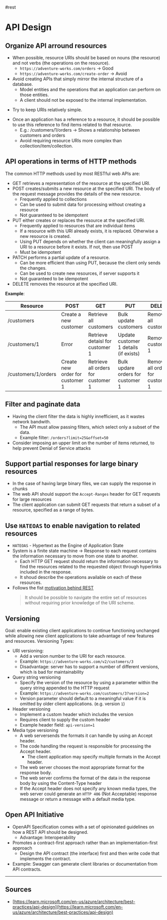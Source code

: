 #rest 

# API Design

## Organize API arround resources
- When possible, resource URIs should be based on nouns (the resource) and not verbs (the operations on the resource).
	- `https://adventure-works.com/orders` → Good
	- `https://adventure-works.com/create-order` → Avoid
- Avoid creating APIs that simply mirror the internal structure of a database. 
	- Model entities and the operations that an application can perform on those entities. 
	- A client should not be exposed to the internal implementation.
* Try to keep URIs relatively simple. 
- Once an application has a reference to a resource, it should be possible to use this reference to find items related to that resource.
	- E.g.: /customers/1/orders → Shows a relationship between customers and orders
	- Avoid requiring resource URIs more complex than collection/item/collection.


## API operations in terms of HTTP methods
The common HTTP methods used by most RESTful web APIs are:
- GET retrieves a representation of the resource at the specified URI.
- POST creates/submits a new resource at the specified URI. The body of the request message provides the details of the new resource.
	* Frequently applied to collections  
	- Can be used to submit data for processing without creating a resource
	-   Not guaranteed to be idempotent
- PUT either creates or replaces the resource at the specified URI.  
	- Frequently applied to resources that are individual items
	- If a resource with this URI already exists, it is replaced. Otherwise a new resource is created.
	- Using PUT depends on whether the client can meaningfully assign a URI to a resource before it exists. If not, then use POST  
	- Must be idempotent
- PATCH performs a partial update of a resource.  
	- Can be more efficient than using PUT, because the client only sends the changes. 
	- Can be used to create new resources, if server supports it  
	- Not guaranteed to be idempotent
- DELETE removes the resource at the specified URI. 

**Example**:

| Resource     | POST | GET | PUT | DELETE | 
| ------------------  | ------------------------------- |----------------------------------- |-------------------------------------- |--------------------------------- |
| /customers          | Create a new customer           | Retrieve all customers             | Bulk update customers                 | Remove all customers             | 
| /customers/1        | Error                           | Retrieve detaisl for customer 1    | Update customer 1 details (if exists) | Remove customer 1                | 
| /customers/1/orders | Create new order for customer 1 | Retrieve all orders for customer 1 | Bulk updare orders for customer 1     | Remove all orders for customer 1 |


## Filter and paginate data
* Having the client filter the data is highly innefficient, as it wastes network bandwith. 
	* The API must allow passing filters, which select only a subset of the data.
	* Example filter: `/orders?limit=25&offset=50`
* Consider imposing an upper limit on the number of items returned, to help prevent Denial of Service attacks

## Support partial responses for large binary resources
* In the case of having large binary files, we can supply the response in chunks
* The web API should support the `Accept-Ranges` header for GET requests for large resources
* The client application can submit GET requests that return a subset of a resource, specified as a range of bytes.

## Use `HATEOAS` to enable navigation to related resources
* `HATEOAS` - Hypertext as the Engine of Application State
* System is a finite state machine → Response to each request contains the information necessary to move from one state to another.
	* Each HTTP GET request should return the information necessary to find the resources related to the requested object through hyperlinks included in the response.
	* It shoud describe the operations available on each of these resources.
* Follows the fist [motivation behind REST](motivations-behind-rest.md)
	> It should be possible to navigate the entire set of resources without requiring prior knowledge of the URI scheme.

## Versioning
Goal: enable existing client applications to continue functioning unchanged while allowing new client applications to take advantage of new features and resources.
Versioning Types:
* URI versioning:
	* Add a version number to the URI for each resource.
	* Example: `https://adventure-works.com/v2/customers/3`
	* Disadvantage: server has to support a number of different versions, which is bad for maintainability
* Query string versioning
	* Specify the version of the resource by using a parameter within the query string appended to the HTTP request
	* Example: `https://adventure-works.com/customers/3?version=2`
	* Version parameter should default to a meaningful value if it is omitted by older client applications. (e.g. version `1`)
* Header versioning
	* Implement a custom header which includes the version
	* Requires client to supply the custom header
	* Example header field: `api-version=1`
* Media type versioning
	*  A web serversends the formats it can handle by using an Accept header.
	* The code handling the request is responsible for processing the Accept header.
		* The client application may specify multiple formats in the Accept header.
	* The web server chooses the most appropriate format for the response body.
	* The web server confirms the format of the data in the response body by using the Content-Type header
	* If the Accept header does not specify any known media types, the web server could generate an `HTTP 406` (Not Acceptable) response message or return a message with a default media type.

## Open API Initiative
* OpenAPI Specification comes with a set of opinionated guidelines on how a REST API should be designed. 
	* Advantage: Interoperability
* Promotes a contract-first approach rather than an implementation-first approach
	* Design the API contract (the interface) first and then write code that implements the contract.
* Example: Swagger can generate client libraries or documentation from API contracts.

<hr>

## Sources
- [https://learn.microsoft.com/en-us/azure/architecture/best-practices/api-design](https://learn.microsoft.com/en-us/azure/architecture/best-practices/api-design)